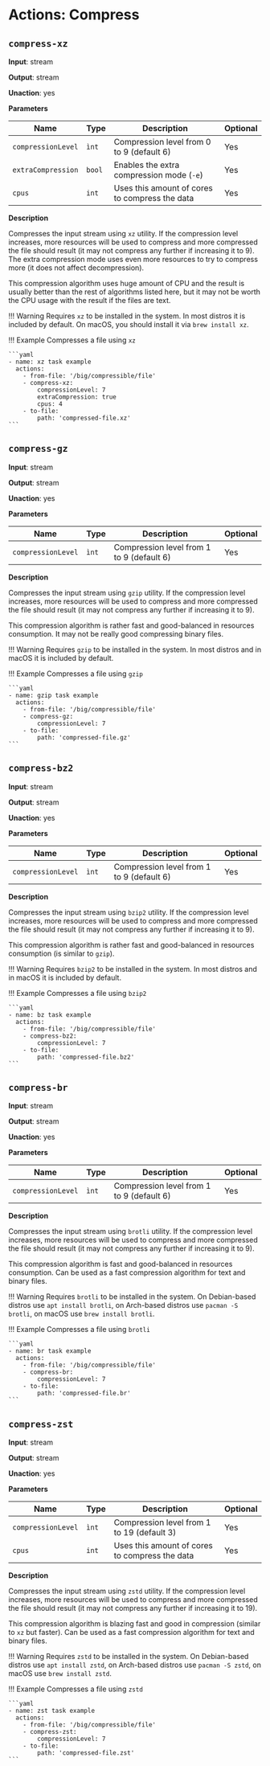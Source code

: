 # Actions: Compress

## `compress-xz`

**Input**: stream

**Output**: stream

**Unaction**: yes

**Parameters**

| Name | Type | Description | Optional |
|------|------|-------------|----------|
| `compressionLevel` | `ìnt` | Compression level from 0 to 9 (default 6) | Yes |
| `extraCompression` | `bool` | Enables the extra compression mode (`-e`) | Yes |
| `cpus` | `int` | Uses this amount of cores to compress the data | Yes |

**Description**

Compresses the input stream using `xz` utility. If the compression level increases, more resources will be used to compress and more compressed the file should result (it may not compress any further if increasing it to 9). The extra compression mode uses even more resources to try to compress more (it does not affect decompression).

This compression algorithm uses huge amount of CPU and the result is usually better than the rest of algorithms listed here, but it may not be worth the CPU usage with the result if the files are text.

!!! Warning
    Requires `xz` to be installed in the system. In most distros it is included by default. On macOS, you should install it via `brew install xz`.

!!! Example
    Compresses a file using `xz`

    ```yaml
    - name: xz task example
      actions:
        - from-file: '/big/compressible/file'
        - compress-xz:
            compressionLevel: 7
            extraCompression: true
            cpus: 4
        - to-file:
            path: 'compressed-file.xz'
    ```


## `compress-gz`

**Input**: stream

**Output**: stream

**Unaction**: yes

**Parameters**

| Name | Type | Description | Optional |
|------|------|-------------|----------|
| `compressionLevel` | `ìnt` | Compression level from 1 to 9 (default 6) | Yes |

**Description**

Compresses the input stream using `gzip` utility. If the compression level increases, more resources will be used to compress and more compressed the file should result (it may not compress any further if increasing it to 9).

This compression algorithm is rather fast and good-balanced in resources consumption. It may not be really good compressing binary files.

!!! Warning
    Requires `gzip` to be installed in the system. In most distros and in macOS it is included by default.

!!! Example
    Compresses a file using `gzip`

    ```yaml
    - name: gzip task example
      actions:
        - from-file: '/big/compressible/file'
        - compress-gz:
            compressionLevel: 7
        - to-file:
            path: 'compressed-file.gz'
    ```


## `compress-bz2`

**Input**: stream

**Output**: stream

**Unaction**: yes

**Parameters**

| Name | Type | Description | Optional |
|------|------|-------------|----------|
| `compressionLevel` | `ìnt` | Compression level from 1 to 9 (default 6) | Yes |

**Description**

Compresses the input stream using `bzip2` utility. If the compression level increases, more resources will be used to compress and more compressed the file should result (it may not compress any further if increasing it to 9).

This compression algorithm is rather fast and good-balanced in resources consumption (is similar to `gzip`).

!!! Warning
    Requires `bzip2` to be installed in the system. In most distros and in macOS it is included by default.

!!! Example
    Compresses a file using `bzip2`

    ```yaml
    - name: bz task example
      actions:
        - from-file: '/big/compressible/file'
        - compress-bz2:
            compressionLevel: 7
        - to-file:
            path: 'compressed-file.bz2'
    ```


## `compress-br`

**Input**: stream

**Output**: stream

**Unaction**: yes

**Parameters**

| Name | Type | Description | Optional |
|------|------|-------------|----------|
| `compressionLevel` | `ìnt` | Compression level from 1 to 9 (default 6) | Yes |

**Description**

Compresses the input stream using `brotli` utility. If the compression level increases, more resources will be used to compress and more compressed the file should result (it may not compress any further if increasing it to 9).

This compression algorithm is fast and good-balanced in resources consumption. Can be used as a fast compression algorithm for text and binary files.

!!! Warning
    Requires `brotli` to be installed in the system. On Debian-based distros use `apt install brotli`, on Arch-based distros use `pacman -S brotli`, on macOS use `brew install brotli`.

!!! Example
    Compresses a file using `brotli`

    ```yaml
    - name: br task example
      actions:
        - from-file: '/big/compressible/file'
        - compress-br:
            compressionLevel: 7
        - to-file:
            path: 'compressed-file.br'
    ```


## `compress-zst`

**Input**: stream

**Output**: stream

**Unaction**: yes

**Parameters**

| Name | Type | Description | Optional |
|------|------|-------------|----------|
| `compressionLevel` | `ìnt` | Compression level from 1 to 19 (default 3) | Yes |
| `cpus` | `int` | Uses this amount of cores to compress the data | Yes |

**Description**

Compresses the input stream using `zstd` utility. If the compression level increases, more resources will be used to compress and more compressed the file should result (it may not compress any further if increasing it to 19).

This compression algorithm is blazing fast and good in compression (similar to `xz` but faster). Can be used as a fast compression algorithm for text and binary files.

!!! Warning
    Requires `zstd` to be installed in the system. On Debian-based distros use `apt install zstd`, on Arch-based distros use `pacman -S zstd`, on macOS use `brew install zstd`.

!!! Example
    Compresses a file using `zstd`

    ```yaml
    - name: zst task example
      actions:
        - from-file: '/big/compressible/file'
        - compress-zst:
            compressionLevel: 7
        - to-file:
            path: 'compressed-file.zst'
    ```

